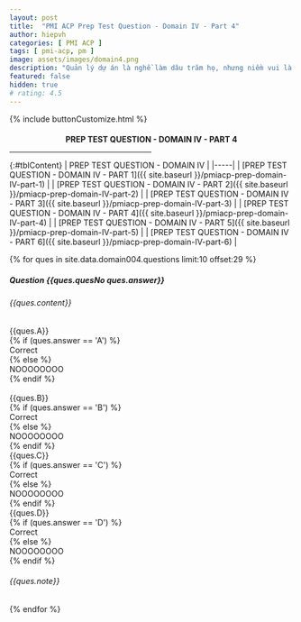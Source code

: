```yaml
---
layout: post
title:  "PMI ACP Prep Test Question - Domain IV - Part 4"
author: hiepvh
categories: [ PMI ACP ]
tags: [ pmi-acp, pm ]
image: assets/images/domain4.png
description: "Quản lý dự án là nghề làm dâu trăm họ, nhưng niềm vui là được học hỏi mỗi ngày, mỗi giờ, mỗi thời điểm."
featured: false
hidden: true
# rating: 4.5
---
```


{% include  buttonCustomize.html %}

<!-- Title Block -->
<div id="titleBlock" style="text-align: center;">
  <h4 style="margin-bottom: 0px;"> PREP TEST QUESTION - DOMAIN IV - PART 4</h4>
  <hr style="width: 50%;">
</div>

{:#tblContent}
| PREP TEST QUESTION - DOMAIN IV |
|-----|
| [PREP TEST QUESTION - DOMAIN IV - PART 1]({{ site.baseurl }}/pmiacp-prep-domain-IV-part-1) |
| [PREP TEST QUESTION - DOMAIN IV - PART 2]({{ site.baseurl }}/pmiacp-prep-domain-IV-part-2) |
| [PREP TEST QUESTION - DOMAIN IV - PART 3]({{ site.baseurl }}/pmiacp-prep-domain-IV-part-3) |
| [PREP TEST QUESTION - DOMAIN IV - PART 4]({{ site.baseurl }}/pmiacp-prep-domain-IV-part-4) |
| [PREP TEST QUESTION - DOMAIN IV - PART 5]({{ site.baseurl }}/pmiacp-prep-domain-IV-part-5) |
| [PREP TEST QUESTION - DOMAIN IV - PART 6]({{ site.baseurl }}/pmiacp-prep-domain-IV-part-6) |

{% for ques in site.data.domain004.questions limit:10 offset:29 %}
<!-- QUESTION -->
<div class="text-card">
  <div class="heading">
    <h5>Question {{ques.quesNo ques.answer}} </h5>
    <h6>{{ques.content}}</h6>
  </div>

  <div class="headingAnswer">
    <!-- Answer A -->
    <div class="flip">
      <div class="flipContent">
        <div class="front">
          {{ques.A}}
        </div>
        {% if (ques.answer == 'A') %}
          <div class="back" style="display: block">Correct</div>
        {% else %}  
          <div class="back">NOOOOOOOO</div>
        {% endif %}
      </div>
    </div>
    <br class="clear" />
    <!-- Answer B -->
    <div class="flip">
      <div class="flipContent">
        <div class="front">
          {{ques.B}}
        </div>
        {% if (ques.answer == 'B') %}
          <div class="back" style="display: block">Correct</div>
        {% else %}  
          <div class="back">NOOOOOOOO</div>
        {% endif %}
      </div>
    </div>
    <!-- Answer C -->
    <div class="flip">
      <div class="flipContent">
        <div class="front">
          {{ques.C}}
        </div>
        {% if (ques.answer == 'C') %}
          <div class="back">Correct</div>
        {% else %}  
          <div class="back">NOOOOOOOO</div>
        {% endif %}
      </div>
    </div>
    <!-- Answer D -->
    <div class="flip">
      <div class="flipContent">
        <div class="front">
          {{ques.D}}
        </div>
        {% if (ques.answer == 'D') %}
          <div class="back">Correct</div>
        {% else %}  
          <div class="back">NOOOOOOOO</div>
        {% endif %}
      </div>
    </div>
    <!-- Note--> 
    <div class="text-box-note">
      <h6>{{ques.note}}</h6>
    </div>
  </div>

</div>
{% endfor %}